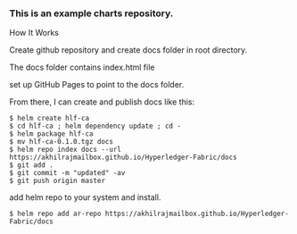 


### This is an example charts repository.

How It Works

Create github repository and create docs folder in root directory.

The docs folder contains index.html file

set up GitHub Pages to point to the docs folder.

From there, I can create and publish docs like this:

```
$ helm create hlf-ca
$ cd hlf-ca ; helm dependency update ; cd -
$ helm package hlf-ca
$ mv hlf-ca-0.1.0.tgz docs
$ helm repo index docs --url https://akhilrajmailbox.github.io/Hyperledger-Fabric/docs
$ git add .
$ git commit -m "updated" -av
$ git push origin master
```

add helm repo to your system and install.

```
$ helm repo add ar-repo https://akhilrajmailbox.github.io/Hyperledger-Fabric/docs
```